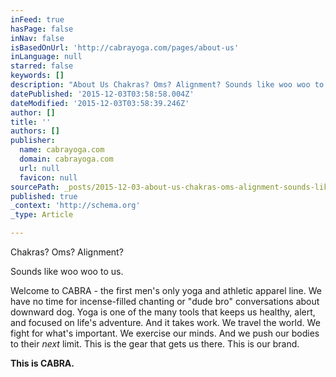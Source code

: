 ```yaml
---
inFeed: true
hasPage: false
inNav: false
isBasedOnUrl: 'http://cabrayoga.com/pages/about-us'
inLanguage: null
starred: false
keywords: []
description: "About Us Chakras? Oms? Alignment? Sounds like woo woo to us.  Welcome to CABRA - the first men's only yoga and athletic apparel line. We have no time for incens"
datePublished: '2015-12-03T03:58:58.004Z'
dateModified: '2015-12-03T03:58:39.246Z'
author: []
title: ''
authors: []
publisher:
  name: cabrayoga.com
  domain: cabrayoga.com
  url: null
  favicon: null
sourcePath: _posts/2015-12-03-about-us-chakras-oms-alignment-sounds-like-woo-woo-to-us.md
published: true
_context: 'http://schema.org'
_type: Article

---
```

Chakras? Oms? Alignment? 

Sounds like woo woo to us. 

Welcome to CABRA - the first men's only yoga and athletic apparel line. We have no time for incense-filled chanting or "dude bro" conversations about downward dog. Yoga is one of the many tools that keeps us healthy, alert, and focused on life's adventure. And it takes work. We travel the world. We fight for what's important. We exercise our minds. And we push our bodies to their _next_ limit. This is the gear that gets us there. This is our brand.

**This is CABRA.**